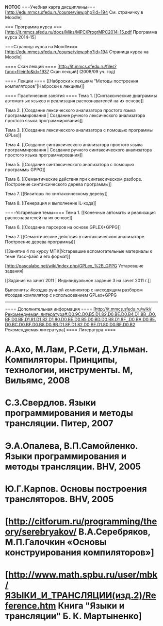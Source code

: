__NOTOC__
===Учебная карта дисциплины===
[http://edu.mmcs.sfedu.ru/course/view.php?id=194 См. страничку в Moodle]

=== Программа курса ===
[http://it.mmcs.sfedu.ru/docs/Miks/MPC/ProgrMPC2014-15.pdf Программа курса 2014-15]

===Страница курса на Moodle===
[http://edu.mmcs.sfedu.ru/course/view.php?id=194 Страница курса на Moodle]

==== Скан лекций ====
[http://it.mmcs.sfedu.ru/files?func=fileinfo&id=1937 Скан лекций] (2008/09 уч. год)

==== Лекции ====
[[Наброски к лекциям "Методы построения компиляторов"|Наброски к лекциям]]

==== Практические занятия ====
Тема 1. [[Синтаксические диаграммы автоматных языков и реализация распознавателей на их основе]]

Тема 2. [[Создание лексического анализатора простого языка программирования | Создание ручного лексического анализатора простого языка программирования]]

Тема 3. [[Создание лексического анализатора с помощью программы GPLex]]

Тема 4. [[Создание синтаксического анализатора простого языка программирования | Создание ручного синтаксического анализатора простого языка программирования]]

Тема 5. [[Создание синтаксического анализатора с помощью программы GPPG]]

Тема 6. [[Семантические действия при синтаксическом разборе. Построение синтаксического дерева программы]]

Тема 7. [[Визиторы по синтаксическому дереву]]

Тема 8. [[Генерация и выполнение IL-кода]]

====Устаревшие темы====
Тема 1. [[Конечные автоматы и реализация распознавателей на их основе]]

Тема 6. [[Создание парсеров на основе GPLEX+GPPG]]

Тема 7. [[Семантические действия в синтаксическом анализаторе. Построение дерева программы]]

[[Занятие 4 по курсу МПК|Устаревшие вспомогательные материалы к теме Yacc-файл и его формат]]

[http://pascalabc.net/wiki/index.php/GPLex_%2B_GPPG Устаревшие задания]

[[Задания на зачет 2011 | Индивидуальное задание 3 на зачет 2011 г.]] 

Выполнить:
#создав ручной компилятор с нисходящим разбором
#создав компилятор с использованием GPLex+GPPG


------

==== Дополнительная информация ====
[http://it.mmcs.sfedu.ru/wiki/Рекомендуемая_литература#.D0.9C.D0.B5.D1.82.D0.BE.D0.B4.D1.8B_.D0.BF.D0.BE.D1.81.D1.82.D1.80.D0.BE.D0.B5.D0.BD.D0.B8.D1.8F_.D0.BA.D0.BE.D0.BC.D0.BF.D0.B8.D0.BB.D1.8F.D1.82.D0.BE.D1.80.D0.BE.D0.B2 Рекомендуемая литература]
==== Литература ====
# А.Ахо, М.Лам, Р.Сети, Д.Ульман. Компиляторы. Принципы, технологии, инструменты. М, Вильямс, 2008 
# С.З.Свердлов. Языки программирования и методы трансляции. Питер, 2007 
# Э.А.Опалева, В.П.Самойленко. Языки программирования и методы трансляции. BHV, 2005 
# Ю.Г.Карпов. Основы построения трансляторов. BHV, 2005
# [http://citforum.ru/programming/theory/serebryakov/ В.А.Серебряков, М.П.Галочкин «Основы конструирования компиляторов»]
# [http://www.math.spbu.ru/user/mbk/ЯЗЫКИ_И_ТРАНСЛЯЦИИ(изд.2)/Reference.htm Книга "Языки и трансляции" Б. К. Мартыненко]
